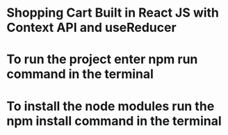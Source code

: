 # Shopping Cart Built in React JS with Context API and useReducer
# To run the project enter npm run command in the terminal
# To install the node modules run the npm install command in the terminal